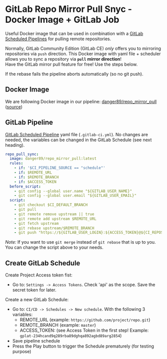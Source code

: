 # GitLab Repo Mirror Pull Snyc - Docker Image + GitLab Job

Useful Docker image that can be used in combination with a [GitLab Scheduled Pipelines](https://docs.gitlab.com/ee/ci/pipelines/schedules.html) for pulling remote repositories.

Normally, GitLab Community Edition (GitLab CE) _only_ offers you to mirroring repositories via `push` direction. This Docker image with yaml file + scheduler allows you to sync a repository via **`pull` mirror direction**!  
Have the GitLab mirror pull feature for free! Use the steps below.

If the rebase fails the pipeline aborts automatically (so no git push).

## Docker Image

We are following Docker image in our pipeline: [danger89/repo_mirror_pull](https://hub.docker.com/r/danger89/repo_mirror_pull) ([source](./Dockerfile))

## GitLab Pipeline

[GitLab Scheduled Pipeline](https://docs.gitlab.com/ee/ci/pipelines/schedules.html) yaml file (`.gitlab-ci.yml`). No changes are needed, the variables can be changed in the GitLab Schedule (see next heading).

```yml
repo_pull_sync:
  image: danger89/repo_mirror_pull:latest
  rules:
    - if: '$CI_PIPELINE_SOURCE == "schedule"'
    - if: $REMOTE_URL
    - if: $REMOTE_BRANCH
    - if: $ACCESS_TOKEN
  before_script:
    - git config --global user.name "${GITLAB_USER_NAME}"
    - git config --global user.email "${GITLAB_USER_EMAIL}"
  script:
    - git checkout $CI_DEFAULT_BRANCH
    - git pull
    - git remote remove upstream || true
    - git remote add upstream $REMOTE_URL
    - git fetch upstream
    - git rebase upstream/$REMOTE_BRANCH
    - git push "https://${GITLAB_USER_LOGIN}:${ACCESS_TOKEN}@${CI_REPOSITORY_URL#*@}" "HEAD:${CI_DEFAULT_BRANCH}"
```

*Note:* If you want to use `git merge` instead of `git rebase` that is up to you. You can change the script above to your needs.

## Create GitLab Schedule

Create Project Access token fist:

* Go to: `Settings -> Access Tokens`. Check 'api' as the scope. Save the secret token for later.

Create a new GitLab Schedule:

* Go to: `CI/CD -> Schedules -> New schedule`. With the following 3 variables:
  * REMOTE_URL (example: `https://github.com/project/repo.git`)
  * REMOTE_BRANCH (example: `master`)
  * ACCESS_TOKEN: (see Access Token in the first step! Example: `gplat-234hcand9q289rba89dghqa892agbd89arg2854`)
* Save pipeline schedule
* Press the Play button to trigger the Schedule prematurely (for testing purpose)

